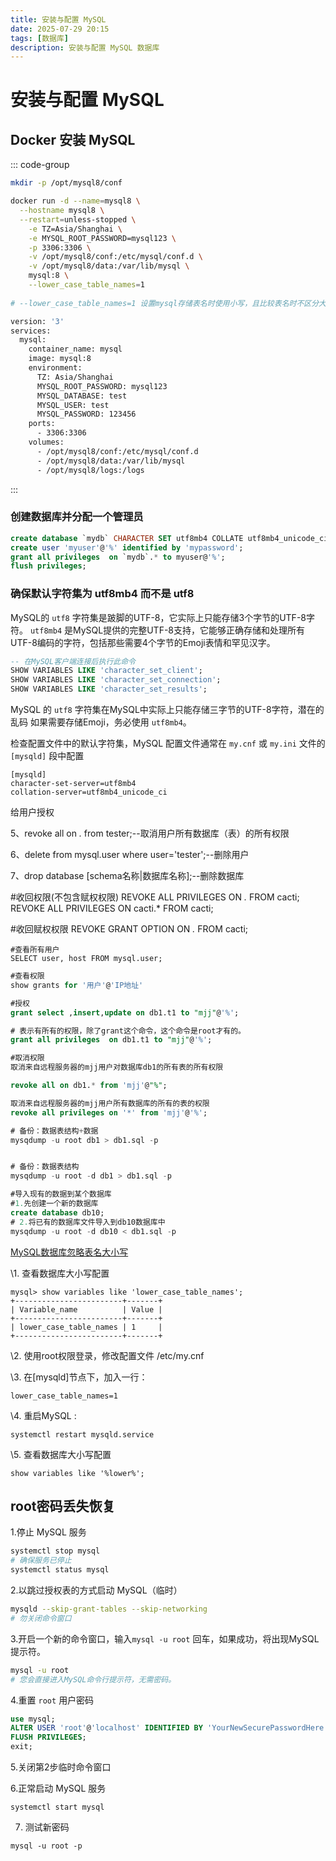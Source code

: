 ```yaml
---
title: 安装与配置 MySQL
date: 2025-07-29 20:15
tags: [数据库]
description: 安装与配置 MySQL 数据库
---
```

# 安装与配置 MySQL

## Docker 安装 MySQL

::: code-group
```bash [docker-run]
mkdir -p /opt/mysql8/conf

docker run -d --name=mysql8 \
  --hostname mysql8 \
  --restart=unless-stopped \
	-e TZ=Asia/Shanghai \
	-e MYSQL_ROOT_PASSWORD=mysql123 \
	-p 3306:3306 \
	-v /opt/mysql8/conf:/etc/mysql/conf.d \
	-v /opt/mysql8/data:/var/lib/mysql \
	mysql:8 \
	--lower_case_table_names=1
	
# --lower_case_table_names=1 设置mysql存储表名时使用小写，且比较表名时不区分大小写
```

```bash [docker-compose.yml]
version: '3'
services:
  mysql:
    container_name: mysql
    image: mysql:8
    environment:
      TZ: Asia/Shanghai
      MYSQL_ROOT_PASSWORD: mysql123
      MYSQL_DATABASE: test
      MYSQL_USER: test
      MYSQL_PASSWORD: 123456
    ports:
      - 3306:3306
    volumes:
      - /opt/mysql8/conf:/etc/mysql/conf.d
      - /opt/mysql8/data:/var/lib/mysql
      - /opt/mysql8/logs:/logs
```

:::


### 创建数据库并分配一个管理员

```sql
create database `mydb` CHARACTER SET utf8mb4 COLLATE utf8mb4_unicode_ci;
create user 'myuser'@'%' identified by 'mypassword';
grant all privileges  on `mydb`.* to myuser@'%';
flush privileges;
````

### 确保默认字符集为 utf8mb4 而不是 utf8

MySQL的 `utf8` 字符集是跛脚的UTF-8，它实际上只能存储3个字节的UTF-8字符。 `utf8mb4` 是MySQL提供的完整UTF-8支持，它能够正确存储和处理所有UTF-8编码的字符，包括那些需要4个字节的Emoji表情和罕见汉字。

```sql
-- 在MySQL客户端连接后执行此命令
SHOW VARIABLES LIKE 'character_set_client';
SHOW VARIABLES LIKE 'character_set_connection';
SHOW VARIABLES LIKE 'character_set_results';
```

MySQL 的 `utf8`  字符集在MySQL中实际上只能存储三字节的UTF-8字符，潜在的乱码 如果需要存储Emoji，务必使用 `utf8mb4`。

检查配置文件中的默认字符集，MySQL 配置文件通常在 `my.cnf` 或 `my.ini` 文件的 `[mysqld]` 段中配置

```
[mysqld]
character-set-server=utf8mb4
collation-server=utf8mb4_unicode_ci
```

给用户授权



5、revoke all on *.* from tester;--取消用户所有数据库（表）的所有权限

6、delete from mysql.user where user='tester';--删除用户

7、drop database [schema名称|数据库名称];--删除数据库

#收回权限(不包含赋权权限)
REVOKE ALL PRIVILEGES ON *.* FROM cacti;
REVOKE ALL PRIVILEGES ON cacti.* FROM cacti;

#收回赋权权限
REVOKE GRANT OPTION ON *.* FROM cacti;

```
#查看所有用户
SELECT user, host FROM mysql.user;
```

```sql
#查看权限
show grants for '用户'@'IP地址'

#授权
grant select ,insert,update on db1.t1 to "mjj"@'%';

# 表示有所有的权限，除了grant这个命令，这个命令是root才有的。
grant all privileges  on db1.t1 to "mjj"@'%';

#取消权限
取消来自远程服务器的mjj用户对数据库db1的所有表的所有权限

revoke all on db1.* from 'mjj'@"%";  

取消来自远程服务器的mjj用户所有数据库的所有的表的权限
revoke all privileges on '*' from 'mjj'@'%';
```





```sql
# 备份：数据表结构+数据
mysqdump -u root db1 > db1.sql -p


# 备份：数据表结构
mysqdump -u root -d db1 > db1.sql -p

#导入现有的数据到某个数据库
#1.先创建一个新的数据库
create database db10;
# 2.将已有的数据库文件导入到db10数据库中
mysqdump -u root -d db10 < db1.sql -p
```





[MySQL数据库忽略表名大小写](https://www.cnblogs.com/juihai/p/12160201.html)

\1. 查看数据库大小写配置

```
mysql> show variables like 'lower_case_table_names';
+------------------------+-------+
| Variable_name          | Value |
+------------------------+-------+
| lower_case_table_names | 1     |
+------------------------+-------+
```





 \2. 使用root权限登录，修改配置文件 /etc/my.cnf

\3. 在[mysqld]节点下，加入一行： 

```
lower_case_table_names=1
```

\4. 重启MySQL : 

```
systemctl restart mysqld.service
```

\5. 查看数据库大小写配置

```
show variables like '%lower%';
```



## root密码丢失恢复

1.停止 MySQL 服务 

```bash
systemctl stop mysql
# 确保服务已停止
systemctl status mysql
```

2.以跳过授权表的方式启动 MySQL（临时）

```bash
mysqld --skip-grant-tables --skip-networking
# 勿关闭命令窗口
```

3.开启一个新的命令窗口，输入`mysql -u root` 回车，如果成功，将出现MySQL提示符。

```bash
mysql -u root
# 您会直接进入MySQL命令行提示符，无需密码。
```

4.重置 `root` 用户密码

```sql
use mysql;
ALTER USER 'root'@'localhost' IDENTIFIED BY 'YourNewSecurePasswordHere!';
FLUSH PRIVILEGES;
exit;
```

5.关闭第2步临时命令窗口

6.正常启动 MySQL 服务

``` 
systemctl start mysql
```

7. 测试新密码

```
mysql -u root -p
```

